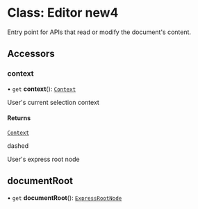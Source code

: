 # Class: Editor new4

Entry point for APIs that read or modify the document's content.

## Accessors

### context

• `get` **context**(): [`Context`](context.md)

User's current selection context

#### Returns

[`Context`](context.md)

<HorizontalLine slots="variant" />

dashed

User's express root node

## documentRoot

• `get` **documentRoot**(): [`ExpressRootNode`](express-root-node.md)

